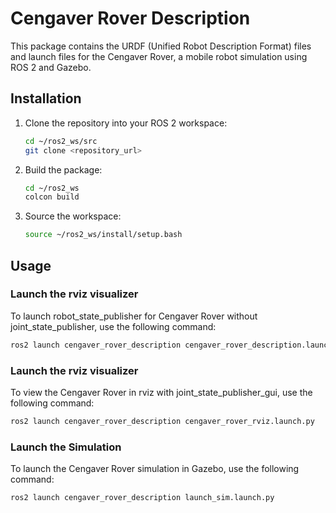 # Cengaver Rover Description

This package contains the URDF (Unified Robot Description Format) files and launch files for the Cengaver Rover, a mobile robot simulation using ROS 2 and Gazebo.

## Installation

1. Clone the repository into your ROS 2 workspace:
    ```sh
    cd ~/ros2_ws/src
    git clone <repository_url>
    ```

2. Build the package:
    ```sh
    cd ~/ros2_ws
    colcon build
    ```

3. Source the workspace:
    ```sh
    source ~/ros2_ws/install/setup.bash
    ```

## Usage

### Launch the rviz visualizer

To launch robot_state_publisher for Cengaver Rover without joint_state_publisher, use the following command:

```sh
ros2 launch cengaver_rover_description cengaver_rover_description.launch.py
```

### Launch the rviz visualizer

To view the Cengaver Rover in rviz with joint_state_publisher_gui, use the following command:

```sh
ros2 launch cengaver_rover_description cengaver_rover_rviz.launch.py
```
### Launch the Simulation

To launch the Cengaver Rover simulation in Gazebo, use the following command:

```sh
ros2 launch cengaver_rover_description launch_sim.launch.py
```
